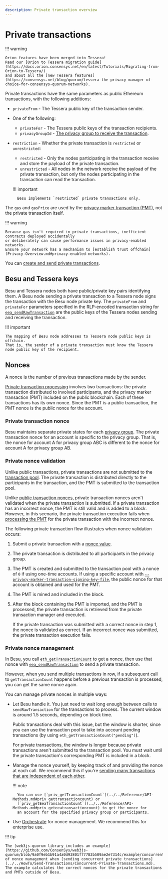 ```yaml
---
description: Private transaction overview
---
```


# Private transactions

!!! warning

    Orion features have been merged into Tessera!
    Read our [Orion to Tessera migration guide](https://docs.orion.consensys.net/en/latest/Tutorials/Migrating-from-Orion-to-Tessera/)
    and about all the [new Tessera features](https://consensys.net/blog/quorum/tessera-the-privacy-manager-of-choice-for-consensys-quorum-networks).

Private transactions have the same parameters as public Ethereum transactions, with the following additions:

* `privateFrom` - The Tessera public key of the transaction sender.
* One of the following:
    * `privateFor` - The Tessera public keys of the transaction recipients.
    * `privacyGroupId` - [The privacy group to receive the transaction](../privacy-groups.md).
* `restriction` - Whether the private transaction is `restricted` or `unrestricted`:
    * `restricted` - Only the nodes participating in the transaction receive
      and store the payload of the private transaction.
    * `unrestricted` - All nodes in the network receive the payload of the private transaction, but only the nodes
      participating in the transaction can read the transaction.

    !!! important

        Besu implements `restricted` private transactions only.

The `gas` and `gasPrice` are used by the [privacy marker transaction (PMT)](processing.md),
not the private transaction itself.

!!! warning

    Because gas isn't required in private transactions, inefficient contracts deployed accidentally
    or deliberately can cause performance issues in privacy-enabled networks.
    Ensure your network has a mechanism to [establish trust offchain](Privacy-Overview.md#privacy-enabled-networks).

You can [create and send private transactions](../../../how-to/send-transactions/private-transactions.md).

## Besu and Tessera keys

Besu and Tessera nodes both have public/private key pairs identifying them.
A Besu node sending a private transaction to a Tessera node signs the transaction with the Besu node private key.
The `privateFrom` and `privateFor` parameters specified in the RLP-encoded transaction string for
[`eea_sendRawTransaction`](../../../../reference/api/index.md#eea_sendrawtransaction) are the public keys of the Tessera
nodes sending and receiving the transaction.

!!! important

    The mapping of Besu node addresses to Tessera node public keys is offchain.
    That is, the sender of a private transaction must know the Tessera node public key of the recipient.

## Nonces

A nonce is the number of previous transactions made by the sender.

[Private transaction processing](processing.md) involves two transactions:
the private transaction distributed to involved participants, and the privacy marker transaction (PMT) included on the
public blockchain.
Each of these transactions has its own nonce.
Since the PMT is a public transaction, the PMT nonce is the public nonce for the account.

### Private transaction nonce

Besu maintains separate private states for each [privacy group](oups.md).
The private transaction nonce for an account is specific to the privacy group.
That is, the nonce for account A for privacy group ABC is different to the nonce for account A for privacy group AB.

### Private nonce validation

Unlike public transactions, private transactions are not submitted to the [transaction pool](../../../../concepts/Transactions/Transaction-Pool.md).
The private transaction is distributed directly to the participants in the transaction, and the PMT is submitted to the
transaction pool.

Unlike [public transaction nonces](../../../../concepts/Transactions/Transaction-Validation.md), private transaction nonces aren't
validated when the private transaction is submitted.
If a private transaction has an incorrect nonce, the PMT is still valid and is added to a block.
However, in this scenario, the private transaction execution fails when [processing the PMT](processing.md)
for the private transaction with the incorrect nonce.

The following private transaction flow illustrates when nonce validation occurs:

1. Submit a private transaction with a [nonce value](#private-transaction-nonce).
1. The private transaction is distributed to all participants in the privacy group.
1. The PMT is created and submitted to the transaction pool with a nonce of `0` if using one-time accounts.
   If using a specific account with [`--privacy-marker-transaction-signing-key-file`](../../../../reference/cli/options.md#privacy-marker-transaction-signing-key-file),
   the public nonce for that account is obtained and used for the PMT.
1. The PMT is mined and included in the block.
1. After the block containing the PMT is imported, and the PMT is processed, the private transaction is retrieved from
   the private transaction manager and executed.

    If the private transaction was submitted with a correct nonce in step 1, the nonce is validated as correct.
    If an incorrect nonce was submitted, the private transaction execution fails.

### Private nonce management

In Besu, you call [`eth_getTransactionCount`](../../../../reference/api/index.md#eth_gettransactioncount) to get a nonce,
then use that nonce with [`eea_sendRawTransaction`](../../../../reference/api/index.md#eea_sendrawtransaction) to send a
private transaction.

However, when you send multiple transactions in row, if a subsequent call to `getTransactionCount` happens before a
previous transaction is processed, you can get the same nonce again.

You can manage private nonces in multiple ways:

* Let Besu handle it.
  You just need to wait long enough between calls to `sendRawTransaction` for the transactions to process.
  The current window is around 1.5 seconds, depending on block time.

    Public transactions deal with this issue, but the window is shorter, since you can use the transaction pool to take
    into account pending transactions (by using `eth_getTransactionCount("pending")`).

    For private transactions, the window is longer because private transactions aren't submitted to the transaction pool.
    You must wait until the private transaction's corresponding PMT is included in a block.

* Manage the nonce yourself, by keeping track of and providing the nonce at each call.
  We recommend this if you're [sending many transactions that are independent of each other](../../../how-to/send-transactions/concurrent-private-transactions.md).

    !!! note

        You can use [`priv_getTransactionCount`](../../Reference/API-Methods.md#priv_gettransactioncount) or
        [`priv_getEeaTransactionCount`](../../Reference/API-Methods.md#priv_geteeatransactioncount) to get the nonce for
        an account for the specified privacy group or participants.

* Use [Orchestrate](https://docs.orchestrate.consensys.net/en/stable/) for nonce management.
  We recommend this for enterprise use.

!!! tip

    The [web3js-quorum library includes an example](https://github.com/ConsenSys/web3js-quorum/blob/9a0f9eb1b91a4a0d93801f77782b509ae2e7314c/example/concurrentPrivateTransactions/concurrentPrivateTransactions.js)
    of nonce management when [sending concurrent private transactions](../../HowTo/Send-Transactions/Concurrent-Private-Transactions.md).
    The example calculates the correct nonces for the private transactions and PMTs outside of Besu.
